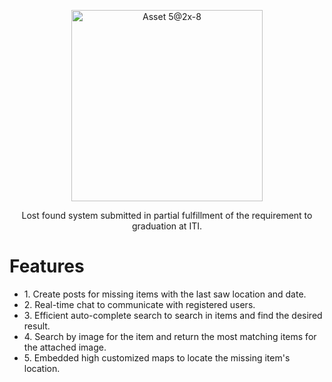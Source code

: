 <p align="center">
<img width="306" alt="Asset 5@2x-8" src="https://user-images.githubusercontent.com/75117329/171201550-9beadd6c-611f-492f-b06c-b1d81bc29d7f.png">
</p>
<p align="center">
  Lost found system submitted in partial fulfillment of the requirement to graduation at ITI.
 </p>
<h3></h3>
<h1>Features</h1>
<ul>
  <li>1. Create posts for missing items with the last saw location and date.</li>
  <li>2. Real-time chat to communicate with registered users.</li>
  <li>3. Efficient auto-complete search to search in items and find the desired result.</li>
  <li>
4. Search by image for the item and return the most matching items for the attached image.</li>
  <li>
5. Embedded high customized maps to locate the missing item's location.</li>
</ul>



